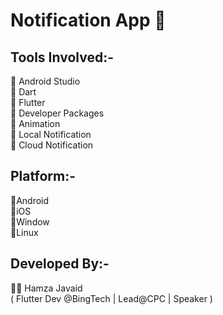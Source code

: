 # Notification App 📌  

## Tools Involved:-  

 📌 Android Studio  
 📌 Dart  
 📌 Flutter   
 📌 Developer Packages  
 📌 Animation  
 📌 Local Notification  
 📌 Cloud Notification  
  
## Platform:-  
  
 🌟Android  
 🌟iOS  
 🌟Window  
 🌟Linux  
  
## Developed By:-  
 👨‍💻 Hamza Javaid     
   ( Flutter Dev @BingTech | Lead@CPC | Speaker )     
